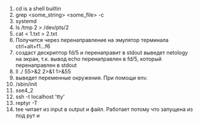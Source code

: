 1. cd is a shell builtin
2. grep <some_string> <some_file> -c
3. systemd
4. ls /tmp 2 > /dev/pts/2
5. cat < 1.txt > 2.txt
6. Получится через перенаправление на эмулятор терминала ctrl+alt+f1...f6
7. создаст дескриптор fd/5 и перенаправит в stdout
выведет netology на экран, т.к. вывод echo перенаправлен в fd/5, который перенаправлен в stdout
8. ll ./ 55>&2 2>&1 1>&55
9. выведет переменные окружения. При помощи env.
10. /sbin/init 
11. sse4_2
12. ssh -t localhost 'tty'
13. reptyr -T <PID>
14. tee читает из input в output и файл. Работает потому что запущена из под рут и 